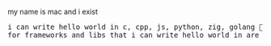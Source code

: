 my name is mac and i exist  

<pre>i can write hello world in c, cpp, js, python, zig, golang 👀  
for frameworks and libs that i can write hello world in are svelte, react, next, vue, nuxt</pre>
